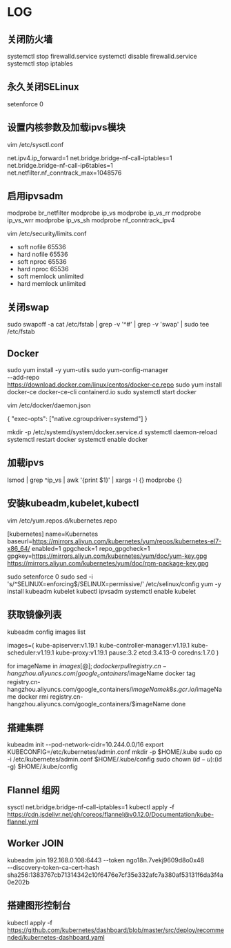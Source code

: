 # LOG

## 关闭防火墙
systemctl stop firewalld.service
systemctl disable firewalld.service
systemctl stop iptables

## 永久关闭SELinux
setenforce 0

## 设置内核参数及加载ipvs模块
vim /etc/sysctl.conf
>
net.ipv4.ip_forward=1
net.bridge.bridge-nf-call-iptables=1
net.bridge.bridge-nf-call-ip6tables=1
net.netfilter.nf_conntrack_max=1048576

## 启用ipvsadm
modprobe br_netfilter
modprobe ip_vs
modprobe ip_vs_rr
modprobe ip_vs_wrr
modprobe ip_vs_sh
modprobe nf_conntrack_ipv4

vim /etc/security/limits.conf
>
* soft nofile 65536
* hard nofile 65536
* soft nproc 65536
* hard nproc 65536
* soft memlock unlimited
* hard memlock unlimited

## 关闭swap
sudo swapoff -a
cat /etc/fstab | grep -v '^#' | grep -v 'swap' | sudo tee /etc/fstab

## Docker 
sudo yum install -y yum-utils
sudo yum-config-manager \
    --add-repo \
    https://download.docker.com/linux/centos/docker-ce.repo
sudo yum install docker-ce docker-ce-cli containerd.io
sudo systemctl start docker

vim /etc/docker/daemon.json
> 
{
  "exec-opts": ["native.cgroupdriver=systemd"]
}

mkdir -p /etc/systemd/system/docker.service.d
systemctl daemon-reload
systemctl restart docker
systemctl enable docker

## 加载ipvs
lsmod | grep ^ip_vs | awk '{print $1}' | xargs -I {} modprobe {}

## 安装kubeadm,kubelet,kubectl

vim /etc/yum.repos.d/kubernetes.repo

>
[kubernetes]
name=Kubernetes
baseurl=https://mirrors.aliyun.com/kubernetes/yum/repos/kubernetes-el7-x86_64/
enabled=1
gpgcheck=1
repo_gpgcheck=1
gpgkey=https://mirrors.aliyun.com/kubernetes/yum/doc/yum-key.gpg https://mirrors.aliyun.com/kubernetes/yum/doc/rpm-package-key.gpg

sudo setenforce 0
sudo sed -i 's/^SELINUX=enforcing$/SELINUX=permissive/' /etc/selinux/config
yum -y install kubeadm kubelet kubectl ipvsadm
systemctl enable kubelet

## 获取镜像列表
kubeadm config images list

>
images=(
    kube-apiserver:v1.19.1
    kube-controller-manager:v1.19.1
    kube-scheduler:v1.19.1
    kube-proxy:v1.19.1
    pause:3.2
    etcd:3.4.13-0
    coredns:1.7.0
)

for imageName in ${images[@]} ; do
    docker pull registry.cn-hangzhou.aliyuncs.com/google_containers/$imageName
    docker tag registry.cn-hangzhou.aliyuncs.com/google_containers/$imageName k8s.gcr.io/$imageName
    docker rmi registry.cn-hangzhou.aliyuncs.com/google_containers/$imageName
done

## 搭建集群
kubeadm init --pod-network-cidr=10.244.0.0/16
export KUBECONFIG=/etc/kubernetes/admin.conf
mkdir -p $HOME/.kube
sudo cp -i /etc/kubernetes/admin.conf $HOME/.kube/config
sudo chown $(id -u):$(id -g) $HOME/.kube/config

## Flannel 组网
sysctl net.bridge.bridge-nf-call-iptables=1
kubectl apply -f https://cdn.jsdelivr.net/gh/coreos/flannel@v0.12.0/Documentation/kube-flannel.yml

## Worker JOIN
kubeadm join 192.168.0.108:6443 --token ngo18n.7vekj9609d8o0x48 \
    --discovery-token-ca-cert-hash sha256:1383767cb71314342c10f6476e7cf35e332afc7a380af53131f6da3f4a0e202b 

## 搭建图形控制台
kubectl apply -f https://github.com/kubernetes/dashboard/blob/master/src/deploy/recommended/kubernetes-dashboard.yaml
